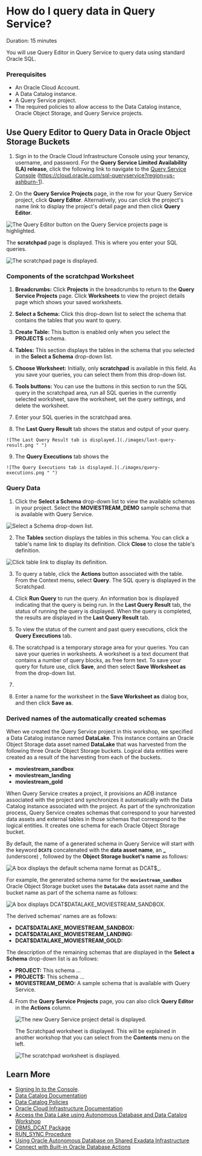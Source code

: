 # How do I query data in Query Service?
Duration: 15 minutes

You will use Query Editor in Query Service to query data using standard Oracle SQL.

### Prerequisites
* An Oracle Cloud Account.
* A Data Catalog instance.
* A Query Service project.
* The required policies to allow access to the Data Catalog instance, Oracle Object Storage, and Query Service projects.

## Use Query Editor to Query Data in Oracle Object Storage Buckets

1. Sign in to the Oracle Cloud Infrastructure Console using your tenancy, username, and password. For the **Query Service Limited Availability (LA) release**, click the following link to navigate to the [Query Service Console](https://cloud.oracle.com/sql-queryservice?region=us-ashburn-1) (https://cloud.oracle.com/sql-queryservice?region=us-ashburn-1).

2. On the **Query Service Projects** page, in the row for your Query Service project, click **Query Editor**. Alternatively, you can click the project's name link to display the project's detail page and then click **Query Editor**.

![The **Query Editor** button on the Query Service projects page is highlighted.](./images/query-editor-button.png " ")  

  The **scratchpad** page is displayed. This is where you enter your SQL queries.

  ![The **scratchpad** page is displayed.](./images/scratchpad-callouts.png " ")  

### **Components of the scratchpad Worksheet**

  1. **Breadcrumbs:** Click **Projects** in the breadcrumbs to return to the **Query Service Projects** page. Click **Worksheets** to view the project details page which shows your saved worksheets.

  2. **Select a Schema:** Click this drop-down list to select the schema that contains the tables that you want to query.

  3. **Create Table:** This button is enabled only when you select the **PROJECT$** schema.

  4. **Tables:** This section displays the tables in the schema that you selected in the **Select a Schema** drop-down list.

  5. **Choose Worksheet:** Initially, only **scratchpad** is available in this field. As you save your queries, you can select them from this drop-down list.

  6. **Tools buttons:** You can use the buttons in this section to run the SQL query in the scratchpad area, run all SQL queries in the currently selected worksheet, save the worksheet, set the query settings, and delete the worksheet.

  7. Enter your SQL queries in the scratchpad area.

  8. The **Last Query Result** tab shows the status and output of your query.

    ![The Last Query Result tab is displayed.](./images/last-query-result.png " ")  

  9. The **Query Executions** tab shows the     

    ![The Query Executions tab is displayed.](./images/query-executions.png " ")  

### **Query Data**

1. Click the **Select a Schema** drop-down list to view the available schemas in your project. Select the **MOVIESTREAM_DEMO** sample schema that is available with Query Service.

  ![Select a Schema drop-down list.](./images/select-schema.png " ")  

2. The **Tables** section displays the tables in this schema. You can click a table's name link to display its definition. Click **Close** to close the table's definition.

  ![Click table link to display its definition.](./images/click-table.png " ")

3. To query a table, click the **Actions** button associated with the table. From the Context menu, select **Query**. The SQL query is displayed in the Scratchpad.

4. Click **Run Query** to run the query. An information box is displayed indicating that the query is being run. In the **Last Query Result** tab, the status of running the query is displayed. When the query is completed, the results are displayed in the **Last Query Result** tab.

5. To view the status of the current and past query executions, click the **Query Executions** tab.

6. The scratchpad is a temporary storage area for your queries. You can save your queries in worksheets. A worksheet is a text document that contains a number of query blocks, as free form text. To save your query for future use, click **Save**, and then select **Save Worksheet as** from the drop-down list.

7.

7. Enter a name for the worksheet in the **Save Worksheet as** dialog box, and then click **Save as**.

### **Derived names of the automatically created schemas**  

When we created the Query Service project in this workshop, we specified a Data Catalog instance named **DataLake**. This instance contains an Oracle Object Storage data asset named **DataLake** that was harvested from the following three Oracle Object Storage buckets. Logical data entities were created as a result of the harvesting from each of the buckets.

+ **moviestream\_sandbox**
+ **moviestream\_landing**
+ **moviestream_gold**

When Query Service creates a project, it provisions an ADB instance associated with the project and synchronizes it automatically with the Data Catalog instance associated with the project. As part of the synchronization process, Query Service creates schemas that correspond to your harvested data assets and external tables in those schemas that correspond to the logical entities. It creates one schema for each Oracle Object Storage bucket.  

By default, the name of a generated schema in Query Service will start with the keyword **`DCAT$`** concatenated with the **data asset name**, an **_** (underscore) , followed by the **Object Storage bucket's name** as follows:

![A box displays the default schema name format as DCAT$<data-asset-name>_<bucket-name>.](./images/schema-format.png " ")

For example, the generated schema name for the **`moviestream_sandbox`** Oracle Object Storage bucket uses the **`DataLake`** data asset name and the bucket name as part of the schema name as follows:

![A box displays DCAT$DATALAKE_MOVIESTREAM_SANDBOX.](./images/sandbox-schema.png " ")    

The derived schemas' names are as follows:

+ **DCAT$DATALAKE_MOVIESTREAM\_SANDBOX:**
+ **DCAT$DATALAKE_MOVIESTREAM\_LANDING:**
+ **DCAT$DATALAKE_MOVIESTREAM\_GOLD:**

The description of the remaining schemas that are displayed in the **Select a Schema** drop-down list is as follows:

+ **PROJECT:** This schema ...
+ **PROJECT$:** This schema ...
+ **MOVIESTREAM_DEMO:** A sample schema that is available with Query Service.


4. From the **Query Service Projects** page, you can also click **Query Editor** in the **Actions** column.

    ![The new Query Service project detail is displayed.](./images/query-editor-button.png " ")  

    The Scratchpad worksheet is displayed. This will be explained in another workshop that you can select from the **Contents** menu on the left.  

    ![The scratchpad worksheet is displayed.](./images/scratchpad-worksheet.png " ")  


## Learn More

* [Signing In to the Console](https://docs.cloud.oracle.com/en-us/iaas/Content/GSG/Tasks/signingin.htm).
* [Data Catalog Documentation](https://docs.oracle.com/en-us/iaas/data-catalog/home.htm)
* [Data Catalog Policies](https://docs.oracle.com/en-us/iaas/data-catalog/using/policies.htm)
* [Oracle Cloud Infrastructure Documentation](https://docs.oracle.com/en-us/iaas/Content/GSG/Concepts/baremetalintro.htm)
* [Access the Data Lake using Autonomous Database and Data Catalog Workshop](https://apexapps.oracle.com/pls/apex/dbpm/r/livelabs/view-workshop?wid=877)
* [DBMS_DCAT Package](https://docs-uat.us.oracle.com/en/cloud/paas/exadata-express-cloud/adbst/ref-dbms_dcat-package.html#GUID-4D927F21-E856-437B-B42F-727A2C02BE8D)
* [RUN_SYNC Procedure](https://docs.oracle.com/en/cloud/paas/autonomous-database/adbsa/ref-running-synchronizations.html#GUID-C94171B4-6C57-4707-B2D4-51BE0100F967)
* [Using Oracle Autonomous Database on Shared Exadata Infrastructure](https://docs.oracle.com/en/cloud/paas/autonomous-database/adbsa/index.html)
* [Connect with Built-in Oracle Database Actions](https://docs.oracle.com/en/cloud/paas/autonomous-database/adbsa/sql-developer-web.html#GUID-102845D9-6855-4944-8937-5C688939610F)
